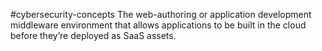 #cybersecurity-concepts 
The web-authoring or application development middleware environment that allows applications to be built in the cloud before they’re deployed as SaaS assets.